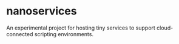 # nanoservices
An experimental project for hosting tiny services to support cloud-connected scripting environments.
